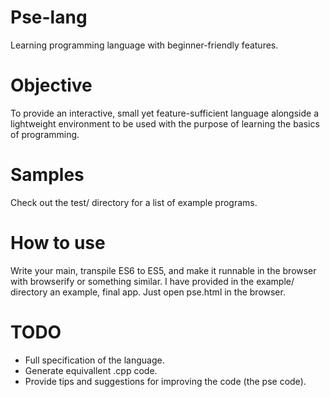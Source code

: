 # Pse-lang
Learning programming language with beginner-friendly features.

# Objective
To provide an interactive, small yet feature-sufficient language alongside a lightweight environment to be used with the purpose of learning the basics of programming.

# Samples
Check out the test/ directory for a list of example programs.

# How to use
Write your main, transpile ES6 to ES5, and make it runnable in the browser with browserify or something similar.
I have provided in the example/ directory an example, final app. Just open pse.html in the browser.

# TODO
* Full specification of the language.
* Generate equivallent .cpp code.
* Provide tips and suggestions for improving the code (the pse code).
